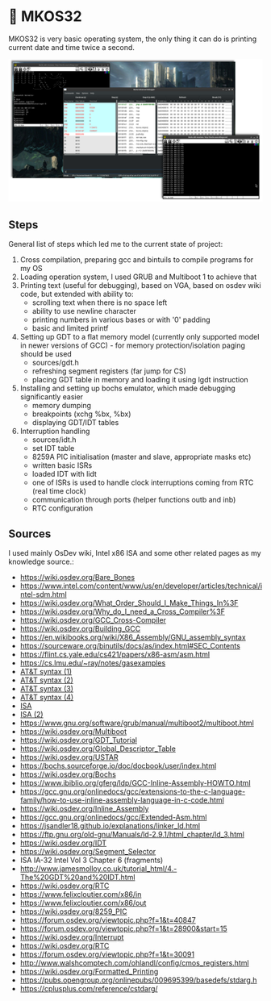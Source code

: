 # 💾 MKOS32
MKOS32 is very basic operating system, the only thing it can do is printing current date and time twice a second.

![mkos running in bochs emulator](mkos32.png)

## Steps
General list of steps which led me to the current state of project:
1. Cross compilation, preparing gcc and bintuils to compile programs for my OS
2. Loading operation system, I used GRUB and Multiboot 1 to achieve that
3. Printing text (useful for debugging), based on VGA, based on osdev wiki code, but extended with ability to:
   - scrolling text when there is no space left
   - ability to use newline character
   - printing numbers in various bases or with '0' padding
   - basic and limited printf
4. Setting up GDT to a flat memory model (currently only supported model in newer versions of GCC) - for memory protection/isolation paging should be used
   - sources/gdt.h
   - refreshing segment registers (far jump for CS)
   - placing GDT table in memory and loading it using lgdt instruction
5. Installing and setting up bochs emulator, which made debugging significantly easier
   - memory dumping
   - breakpoints (xchg %bx, %bx)
   - displaying GDT/IDT tables
6. Interruption handling
   - sources/idt.h
   - set IDT table
   - 8259A PIC initialisation (master and slave, appropriate masks etc)
   - written basic ISRs
   - loaded IDT with lidt
   - one of ISRs is used to handle clock interruptions coming from RTC (real time clock)
   - communication through ports (helper functions outb and inb)
   - RTC configuration

## Sources
I used mainly OsDev wiki, Intel x86 ISA and some other related pages as my knowledge source.:
- https://wiki.osdev.org/Bare_Bones
- https://www.intel.com/content/www/us/en/developer/articles/technical/intel-sdm.html
- https://wiki.osdev.org/What_Order_Should_I_Make_Things_In%3F
- https://wiki.osdev.org/Why_do_I_need_a_Cross_Compiler%3F
- https://wiki.osdev.org/GCC_Cross-Compiler
- https://wiki.osdev.org/Building_GCC
- https://en.wikibooks.org/wiki/X86_Assembly/GNU_assembly_syntax
- https://sourceware.org/binutils/docs/as/index.html#SEC_Contents
- https://flint.cs.yale.edu/cs421/papers/x86-asm/asm.html
- https://cs.lmu.edu/~ray/notes/gasexamples
- [AT&T syntax (1)](https://csiflabs.cs.ucdavis.edu/~ssdavis/50/att-syntax.htm)
- [AT&T syntax (2)](https://imada.sdu.dk/u/kslarsen/dm546/Material/IntelnATT.htm)
- [AT&T syntax (3)](https://blog.3mdeb.com/2018/2018-05-17-basics-of-x86-assembly/%20https://sdasgup3.github.io/Intel_Vs_Att_format/)
- [AT&T syntax (4)](https://flint.cs.yale.edu/cs421/papers/x86-asm/asm.html)
- [ISA](https://cdrdv2.intel.com/v1/dl/getContent/671200)
- [ISA (2)](https://www.felixcloutier.com/x86/)
- https://www.gnu.org/software/grub/manual/multiboot2/multiboot.html
- https://wiki.osdev.org/Multiboot
- https://wiki.osdev.org/GDT_Tutorial
- https://wiki.osdev.org/Global_Descriptor_Table
- https://wiki.osdev.org/USTAR
- https://bochs.sourceforge.io/doc/docbook/user/index.html
- https://wiki.osdev.org/Bochs
- https://www.ibiblio.org/gferg/ldp/GCC-Inline-Assembly-HOWTO.html
- https://gcc.gnu.org/onlinedocs/gcc/extensions-to-the-c-language-family/how-to-use-inline-assembly-language-in-c-code.html
- https://wiki.osdev.org/Inline_Assembly
- https://gcc.gnu.org/onlinedocs/gcc/Extended-Asm.html
- https://jsandler18.github.io/explanations/linker_ld.html
- https://ftp.gnu.org/old-gnu/Manuals/ld-2.9.1/html_chapter/ld_3.html
- https://wiki.osdev.org/IDT
- https://wiki.osdev.org/Segment_Selector
- ISA IA-32 Intel Vol 3 Chapter 6 (fragments)
- http://www.jamesmolloy.co.uk/tutorial_html/4.-The%20GDT%20and%20IDT.html
- https://wiki.osdev.org/RTC
- https://www.felixcloutier.com/x86/in
- https://www.felixcloutier.com/x86/out
- https://wiki.osdev.org/8259_PIC
- https://forum.osdev.org/viewtopic.php?f=1&t=40847
- https://forum.osdev.org/viewtopic.php?f=1&t=28900&start=15
- https://wiki.osdev.org/Interrupt
- https://wiki.osdev.org/RTC
- https://forum.osdev.org/viewtopic.php?f=1&t=30091
- http://www.walshcomptech.com/ohlandl/config/cmos_registers.html
- https://wiki.osdev.org/Formatted_Printing
- https://pubs.opengroup.org/onlinepubs/009695399/basedefs/stdarg.h
- https://cplusplus.com/reference/cstdarg/
